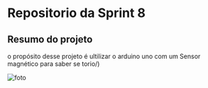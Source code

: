 # Repositorio da Sprint  8

## Resumo  do projeto

o propósito desse projeto é  ultilizar o arduino uno com um Sensor magnético para saber se torio/)

![foto]( https://raw.githubusercontent.com/Danielvisk/daniel-1repositorio/main/68747470733a2f2f692e696d6775722e636f6d2f4d576870586b562e706e67.png?token=ASTYIEXFNZR2IMNI6D64BDTADQRXW)
